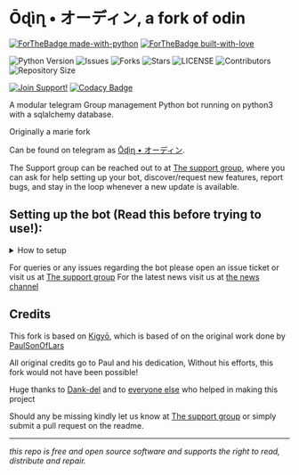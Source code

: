 #  Ōɖìղ • オーディン, a fork of odin

[![ForTheBadge made-with-python](http://ForTheBadge.com/images/badges/made-with-python.svg)](https://www.python.org/)
[![ForTheBadge built-with-love](http://ForTheBadge.com/images/badges/built-with-love.svg)](https://GitHub.com/itsLuuke/) </br>


![Python Version](https://img.shields.io/badge/python-3.10-green?style=for-the-badge&logo=appveyor)
![Issues](https://img.shields.io/github/issues/OdinRobot/OdinRobot?style=for-the-badge&logo=appveyor)
![Forks](https://img.shields.io/github/forks/OdinRobot/OdinRobot?style=for-the-badge&logo=appveyor)
![Stars](https://img.shields.io/github/stars/OdinRobot/OdinRobot?style=for-the-badge&logo=appveyor)
![LICENSE](https://img.shields.io/github/license/OdinRobot/OdinRobot?style=for-the-badge&logo=appveyor)
![Contributors](https://img.shields.io/github/contributors/OdinRobot/OdinRobot?style=for-the-badge&logo=appveyor)
![Repository Size](https://img.shields.io/github/repo-size/OdinRobot/OdinRobot?style=for-the-badge&logo=appveyor) </br>


[![Join Support!](https://img.shields.io/badge/Support%20Chat-SupportGroup-red)](https://t.me/TheBotsSupport)
[![Codacy Badge](https://app.codacy.com/project/badge/Grade/cfb691a93a064d9ea753ef2b5fccf797)](https://www.codacy.com/manual/OdinRobot/OdinRobot?utm_source=github.com&amp;utm_medium=referral&amp;utm_content=OdinRobot/OdinRobot&amp;utm_campaign=Badge_Grade)


A modular telegram Group management Python bot running on python3 with a sqlalchemy database.

Originally a marie fork

Can be found on telegram as [Ōɖìղ • オーディン](https://t.me/OdinRobot).

The Support group can be reached out to at [The support group](https://t.me/TheBotsSupport), where you can ask for help setting up your bot, discover/request new features, report bugs, and stay in the loop whenever a new update is available.



## Setting up the bot (Read this before trying to use!):


<details>
  <summary>How to setup</summary>
  
- `git clone https://github.com/OdinRobot/OdinRobot`
- `cd OdinRobot`
- `cp sample_config.ini config.ini`
- *Fill in all the vars*
- `pip3 install -U -r requirements.txt`
- *And finally* `python3 -m tg_bot`

*Enjoy!*
</details>

For queries or any issues regarding the bot please open an issue ticket or visit us at [The support group](https://t.me/TheBotsSupport) 
For the latest news visit us at [the news channel](https://t.me/LukeBots) 

## Credits
This fork is based on [Kigyō](https://github.com/Dank-del/EnterpriseALRobot), which is based of on the original work done by [PaulSonOfLars](https://github.com/PaulSonOfLars)

All original credits go to Paul and his dedication, Without his efforts, this fork would not have been possible!

Huge thanks to [Dank-del](https://github.com/Dank-del) and to [everyone else](https://github.com/OdinRobot/OdinRobot/graphs/contributors) who helped in making this project

Should any be missing kindly let us know at [The support group](https://t.me/TheBotsSupport) or simply submit a pull request on the readme.


-------------------------------------------------------------------------------------
  

*this repo is free and open source software and supports the right to read, distribute and repair.*
